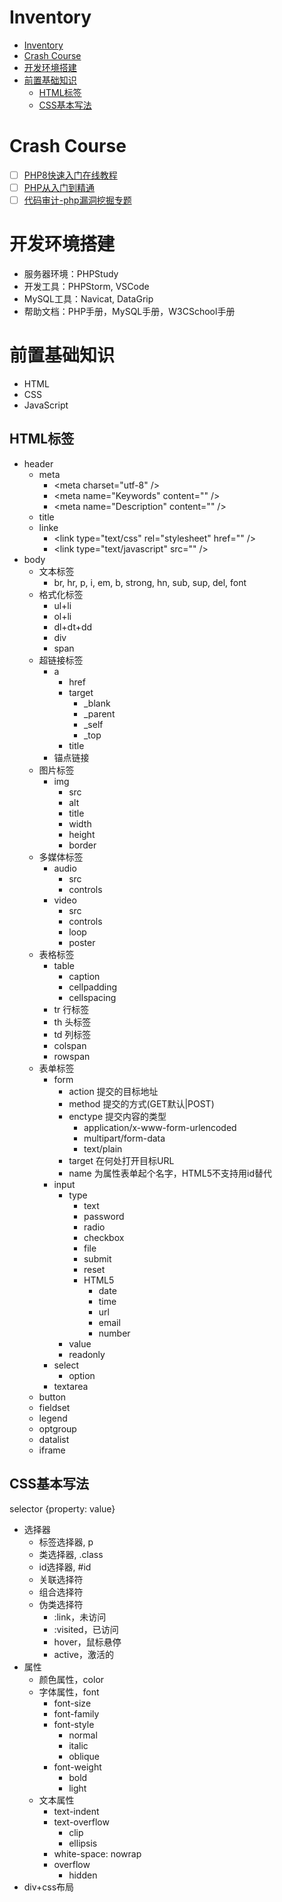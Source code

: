 # Inventory

- [Inventory](#inventory)
- [Crash Course](#crash-course)
- [开发环境搭建](#开发环境搭建)
- [前置基础知识](#前置基础知识)
  - [HTML标签](#html标签)
  - [CSS基本写法](#css基本写法)

# Crash Course

- [ ] [PHP8快速入门在线教程](https://www.bilibili.com/video/BV1Xh411S7G1)
- [ ] [PHP从入门到精通](https://www.bilibili.com/video/BV16E411o7ko)
- [ ] [代码审计-php漏洞挖掘专题](https://www.bilibili.com/video/BV1kG411K7Ga)

# 开发环境搭建

- 服务器环境：PHPStudy
- 开发工具：PHPStorm, VSCode
- MySQL工具：Navicat, DataGrip
- 帮助文档：PHP手册，MySQL手册，W3CSchool手册

# 前置基础知识

- HTML
- CSS
- JavaScript

## HTML标签

- header
  - meta
    - \<meta charset="utf-8" /\>
    - \<meta name="Keywords" content="" /\>
    - \<meta name="Description" content="" /\>
  - title
  - linke
    - \<link type="text/css" rel="stylesheet" href="" /\>
    - \<link type="text/javascript" src="" /\>
- body
  - 文本标签
    - br, hr, p, i, em, b, strong, hn, sub, sup, del, font
  - 格式化标签
    - ul+li
    - ol+li
    - dl+dt+dd
    - div
    - span
  - 超链接标签
    - a
      - href
      - target
        - _blank
        - _parent
        - _self
        - _top
      - title
    - 锚点链接
  - 图片标签
    - img
      - src
      - alt
      - title
      - width
      - height
      - border
  - 多媒体标签
    - audio
      - src
      - controls
    - video
      - src
      - controls
      - loop
      - poster
  - 表格标签
    - table
      - caption
      - cellpadding
      - cellspacing
    - tr 行标签
    - th 头标签
    - td 列标签
    - colspan
    - rowspan
  - 表单标签
    - form
      - action 提交的目标地址
      - method 提交的方式(GET默认|POST)
      - enctype 提交内容的类型
        - application/x-www-form-urlencoded
        - multipart/form-data
        - text/plain
      - target 在何处打开目标URL
      - name 为属性表单起个名字，HTML5不支持用id替代
    - input
      - type
        - text
        - password
        - radio
        - checkbox
        - file
        - submit
        - reset
        - HTML5
          - date
          - time
          - url
          - email
          - number
      - value
      - readonly
    - select
      - option
    - textarea
  - button
  - fieldset
  - legend
  - optgroup
  - datalist
  - iframe

## CSS基本写法

selector {property: value}

- 选择器
  - 标签选择器, p
  - 类选择器, .class
  - id选择器, #id
  - 关联选择符
  - 组合选择符
  - 伪类选择符
    - :link，未访问
    - :visited，已访问
    - hover，鼠标悬停
    - active，激活的
- 属性
  - 颜色属性，color
  - 字体属性，font
    - font-size
    - font-family
    - font-style
      - normal
      - italic
      - oblique
    - font-weight
      - bold
      - light
  - 文本属性
    - text-indent
    - text-overflow
      - clip
      - ellipsis
    - white-space: nowrap
    - overflow
      - hidden
- div+css布局